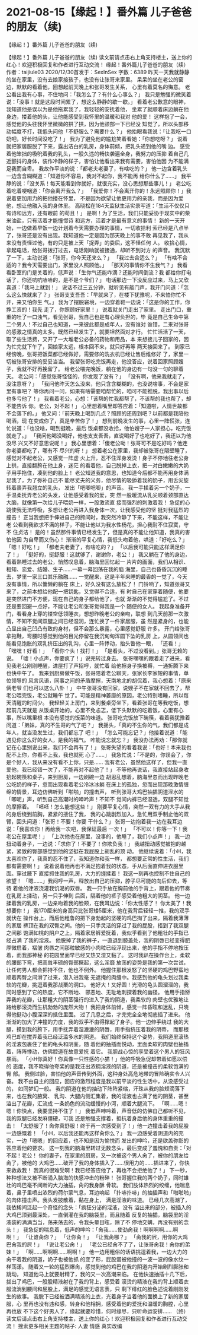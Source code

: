 # 2021-08-15【缘起！】番外篇 儿子爸爸的朋友（续)



【缘起！】番外篇 儿子爸爸的朋友（续)



【缘起！】番外篇 儿子爸爸的朋友（续)
读文前请点击右上角支持楼主，送上你的红心！欢迎积极回复和作者进行互动交流！
缘起！番外篇儿子爸爸的朋友（续）
作者：taijiule03 2020/12/30首发于：SexInSex 字数：6389
昨天一天我就静静的坐在家里，没有去娘家接孩子，也没有让张哥来家里。
呆呆的坐在老公的窗边，默默的看着他，回想起前天晚上和张哥发生关系， 心里有着莫名的悔意。
老公看出我有心事，不住地问：「我怎么了？有什么心事么？」
我只是勉强的微笑着说：「没事！就是这段时间累了，想这么静静的歇一歇。」
看着老公歉意的眼神，我知道他是误以为是他拖累我了，我轻轻的安抚着他， 坐累了就顺着床边躺在他身边，搂着他的头，让他能感受到我怀里的温暖和我对 他的爱！
这样抱了一会，感觉他的头往我怀里微微的拱了拱，因为他颈部一下已经没 知觉了，所以头部移动幅度不打，我低头问他「不舒服么？需要什么？」
他抬眼看我说：「让我吃一口奶吧，好长时间没吃了！」
我为了避免他的尴尬笑着看她：「你想吃呀？」
说着就把家居服脱了下来，露出洁白的乳房，身体前倾，把乳头递到他的嘴 边。
感受着他笨拙的吸吮着我的乳头，一股久违的畅快袭遍全身，我努力的压抑 着自己几近颤抖的身体，装作冷静的样子，害怕让他看出来我有需要，害怕他因 为不能满足我而自卑。
我故作平淡的说：「都老夫老妻了，有啥吃的？」
他一边含着乳头一边含含糊糊道：「知道你不容易，我对不起你，我不能再 给你什么了……」
我平静的说：「没关系！每天能看到你就好，就很充实，没心思想那些事儿！」
老公吃着吃着哽咽道：「你会离开我么？」
「我爱你！不会离开你的！永远照顾你！」我说着更加用力的把他搂在怀里， 不是因为欲望让他更用力的亲我，而是因为爱他，想让他融入我的身体里。
高晓松在184天监狱生活实录写道：「生活不仅仅只有诗和远方，还有眼前 的苟且！」
是啊！为了生活，我们只能妥协于现实中的柴米油盐，只有活着才能憧憬诗 和远方，活着才是最有意义的事情！
新的一天开始，一边做着早饭一边计划着今天需要办理的事情，一切收拾利 索已经是八点半了，张哥还是没有出现。我知道他一定是因为那天晚上的事不敢 再见我了，我从来没有责怪过他，有的只是被上天「捉弄」的委屈，这不怪任何 人。
收拾心情，拿起电话，给张哥拨打过去，电话刚响就被接通，却听不到对方 的声音。
我沉默了一下，主动说道：「张哥，你今天还来么？」
「我过去合适么？」
「有啥不合适的？我今天需要出门，家里没人照顾他。」
「那天的事情你不生我气？」
我看看卧室的门是关着的，低声说：「生你气还能咋滴？还能时间倒流？我 都给你打电话了，你还吭吭哧哧的，是不是个爷们？」
电话那边一下没反应过来，马上又欣喜道：「我马上就到！」
说话不过三五分钟，就听见有敲门声，我开门问道：「怎么这么快就来了？」
张哥支支吾吾：「早就来了，在楼下犹豫呢，不来怕你忙不开，来又怕你生 气。」
我为了摆脱窘境，一边穿着鞋一边说：「这是你的工作，你挣工资的！我先 走了，你照顾好家里！」
说着就关门走出了家里。
走出门口，重重的吐了一口浊气，看见张哥，我自己也是有心理负担的，毕 竟是自己生命中第二个男人！不过自己也知道，一来彼此都是成年人，没有谁对 谁错，二来对张哥的感激之情真的太多。既然已经发生了，就要坦然面对才行。
忙忙活活了一天，取了些生活费，又开了一大堆老公必备的药物和用品，本 来想接儿子回家的，因为忙完就下午了，回娘家太远，根本回不来，就只好再等 两天接回来了。
到家已经傍晚，张哥把饭菜都已经做好，需要修的洗衣机已经让售后维修好 了，家里一切被张哥安排的妥妥当当。
我留张哥吃完饭再走，他没答应，说着回家照顾嫂子，我就不好再挽留了。
给老公喂完晚饭，躺在他的身边有一句没一句的聊着天。
老公问：「感觉张哥怪怪的，你发现了没有？」
「没有啊，他来我就走了，没注意呀？」
「我问他昨天怎么没来，他只含含糊糊的，也没说啥事，不会是家里有事吧？ 等你再问一问，如果有啥需要咱帮忙的，咱可不能推脱，我出事以后也多亏他了！」
我看着老公，心想：「该帮的忙我都帮了，不该帮的我也帮了，却不能告诉 你。老公，对不起！」
心里想着嘴里却答应着：「知道啦，人情世故都不会落下的。」
他又问：「前天晚上喝到几点？照顾的还周到吧？以前都是我陪他喝酒，现 在变成你了，真是辛苦你了！」
想到前晚发生的事，心里一阵慌张，连忙说道：「也没啥，喝到挺晚，最后 饭桌都没收拾，他怕嫂子一人家担心，吃完饭就走了。」
「我问他喝没喝好，他也支支吾吾，直说喝好了也吃好了，我还以为他没尽 兴又不好意思说呢！」
我心里想着：「傻老公呦！张哥可不是吃好吗？他连你老婆都吃了，哪有不 尽兴的呀！」
想着老公在家里，我却被张哥在隔壁睡了，感觉对不起老公，又感觉一阵虚 火上升，忍不住浑身发烫！身子不停地往老公身上拱，直接翻胯在他上身，迷茫 的看着他，自己脱掉上衣，把一对白嫩嫩的大奶子用手拖住，凑到他的脸上！
老公知道我的意思，也知道今后都不能再用身体满足我了，为了弥补自己不 能尽丈夫的义务，他尽情的吸舔着我的奶子，用舌尖旋转着裹弄我翘立的乳头， 发出「吧唧吧唧」的声音。
我一手揉着另一个奶子，一手温柔抚弄老公的头发，让他感受着我的爱，突 然一股暖流从乳尖顺着颈部直达大脑，就像第一次给儿子喂奶一样，一股激流直 接而强烈的刺激着我！
急促的心跳使我无法呼吸，多想让老公再进入我身体一次，让我感受他的坚 挺对我猛烈的撞击！
正当我想把手伸进自己的胯间时，我突然冷静了下来，不能这样，不能让老 公看到我欲求不满的样子，不能让他以为我水性杨花，担心我耐不住寂寞，守不 住贞洁！
是的！虽然那件事情已经发生了，但是真的不能让他知道，我真的害怕他因 为自卑而又伤心！
渐渐的平复心情，我低头吻着他，哄道：「好吃么？」
「嗯！好吃！」
「都老夫老妻了，有啥吃的？」
「以后我可能只能这样满足你了！」
「挺好的，挺舒服！这就够了，谢谢你，老公！」
我又躺在了他的身边，看着熟睡过去的老公，悄然叹息着，脑海里回忆起一 片片的画面，我们从相识、相知、恋爱、结婚、生子……一幕一幕回荡在我的脑 海里，自己也昏昏沉沉的睡去，梦里一家三口其乐融融……
一觉醒来，这是半年来睡的最香的一觉了，今天没有事情，所以慵懒的躺在 床上，好久没有这么放松了！
门铃响了，知道张哥又来了，之前本想给他配一把钥匙，又觉得不合适，有 时自己在家穿着随便，他要是突然进门不方便，现在自己的身子都给他了，也就 渐渐的不觉得尴尬了。不过还是要回避一点好，不能让老公和张哥觉得我是一个 随便的女人。
我起身准备开门，看看身上穿的镂空低领睡衣，想想昨晚老公的亲吻，联想 到几天前那一次激情，不知不觉间双腿之间已经湿润，连忙换了一件家居服，虽 然是紧身的，也能凸显出自己凹凸有致的身材，但不会那么暴露，心里感觉舒服 许多。
开门给张哥拿拖鞋，弯腰时感觉到他的目光停留在我沉甸甸浑圆下坠的乳房 上，从圆领间也能看见饱胀的双乳挤压出的乳沟，心里一阵悸动，抬头瞥他一眼， 「还看！」
「嘿嘿！好看！」
「看你个头！找打！」
「是看头，不过没看到。」张哥无赖的说。
「嘘！小点声，你要疯了！」说完转过身去。
张哥嘿嘿的跟着走了进来，看见我老公刚刚睡醒，进屋打了声招呼，就忙着 给他擦身子换被褥，一通折腾下来也快中午了。
我来到厨房做午饭，张哥陪着老公聊天，张家长李家短的事情，单位领导的 风言风语，同事之间的矛盾摩擦，天南地北的胡侃着，我心想着：「原来俩老爷 们也可以这么八卦！」
中午张哥没有回家，说嫂子不在家就不回去了，帮老公喂完饭，老公就睡午 觉了。可能是精神萎靡的原因，老公特别嗜睡，所以每天清醒的时间少。
我轻轻关上房门，来到餐桌旁坐下，看着张哥在等我吃饭，想起前几天就是 从饭桌开始的，心里不免忐忑，低下头默默的吃着饭，心里有心事，所以嘴里根 本没有感觉的饭菜的味道。
张哥吃完饭放下碗筷，看着我犹豫着问道：「弟妹，真的不生哥的气了吧？」
我摇头，「真的不生你的气，我们都是成年人，就当没发生过，我们都忘了 吧！」
「怎么可能忘记？」他接着说道：「能遇见你这么好的女人，是我的福气。 咋能说忘就忘？」
我没办法再劝：「那你就记在心里别说出来，我们不会再有了！」
张哥失望的看着我说：「也好！本来我也配不上你，你看不上我，我也就死 心了……」
我急忙说：「不是的，你误会了，你是个好人，我从来没有看不上你，只是…… 我有老公，虽然他这样了，但我一直爱他，我已经错一次了，不能再对不起他了！」
不等他再说话，我直接站起身收拾起碗筷和桌子，来到厨房，一边刷碗一边 胡思乱想着，脑海里忽而出现昨晚老公吃奶的样子，忽而出现看着老公冷冰冰躺 在床上的孤独，忽而出现那晚激情缠绵的情景，耳边仿佛听到「啪啪」的撞击声， 听到张哥大鸡巴抽插阴道淫水的「唧呢」声，听到自己高潮时的呻吟声！不知不 觉间内裤已经湿透，双腿不知觉的摩擦着。
「呸呸！怎么能想这些！」
刚要平复心情，突然一双有力的大手从我的身后绕到前胸，紧紧的搂住了我， 我的心跳剧烈加入，急忙用双手制止他的双臂，回头问道：「张哥！不要！你要 干什么？」
张哥一边抱着我一边在我耳边说：「我喜欢你！再给我一次吧，我保证最后 一次！」
「不可以！你等一下！我老公在屋里呢！」
「上次他也在屋里，没事的，他睡了，我们小点声！」
我一边扭动着身子，一边说：「求你了！不要了！你欺负我！」
我越扭动感觉被抱的越紧，紧致的臀部感觉到他的坚挺在我屁股上胡乱的顶 动。
他继续说着：「小H，我太喜欢你了，我真的忍不住了，我知道你和我一样， 都想要正常的性生活，我们都有需要啊！」
说着说着他再也不满足抱着我的状态，手从后面直伸进衣服里面。穿过腋下 直接抓住我的乳房，大力的搓揉着！
我这一刻再也控制不住自己的欲望！
「嗯……」我闷哼一声，释放出自己的压抑，脖子尽可能的向后仰去，等待 着他的津液浇灌我饥渴的双唇。
我一只手放在胸前他的手背上，跟着他的节奏在乳房上揉动，另一只手伸到 后面，隔着他的裤子感受着他粗大的阴茎。
他一边揉着我的乳房，一边亲吻着我的脸颊，在我耳边说：「你太性感了！ 你太美了！我想要你！」
我170厘米的身高只比张哥矮5厘米，他在我背后轻轻一推，我的双手就伏在 操作台上，而后他粗鲁的把下身勃起的坚硬的鸡巴掏了出来，隔着我薄薄的家居 裤顶在我的双臀之间。他的一只手灵活的穿过了我的屁股，捂到了我双腿之间那 饱满如桃的阴户之上，隔着家居裤爱抚着，我似乎看到了他粗壮的手指已经占满 了我的淫液。
他脱掉了我的裤子，一直退到膝盖处，我的阴唇已经变得肥厚微启着，褶皱 肉唇之间那粒敏感的小肉粒已经浮现出来，他的手指不停地按压着，而我那神秘 的花园里面早已经又热又湿又黏了。
这时我趴在操作台上，柔软的腰部下弯，把高耸丰硕的臀部撅起，这么淫靡 放荡的姿势是我的第一次尝试，让任何男人都会把持不住，他也不例外。
他握住那根发怒了的坚硬的鸡巴野蛮地顺着两臀之间滑了过来，潜入进我毫 无遮掩的肉缝中。我感到他的龟头划过我柔软的花瓣，挑逗着我那战栗的洞口。
他好大！又好圆！光滑的龟头圆溜溜的，我同时感到了它的热度，它不断地、 邪恶地、无耻地刺探着我的幽径。
他用手指掰弄我的花瓣，让那粗大的阴茎强行的进入了我的阴道，我柔软的 肉壁也优雅地让路给那滚烫而生机勃勃的庞然大物！
我把身体前倾，感觉一阵昏眩和迷乱，只晓得他挺动小腹深深的抵住里面。 过了几息之后，才完完全全地彻底插了进来。
他渐渐的加大了冲撞的力度，我的双手不由得撑起了身子。他一边伸手绕过 我的大腿，摸到我的胯下，用手抚弄着湿漉漉的阴唇，用手指挤压着我的阴蒂， 而那根鸡巴却在搅弄着我已经泛滥多水的阴道。
我们始终保持这个姿势，我阴道里滚热的淫液包裹住了他的龟头和阴茎，随 着他的抽插而悦动，里面柔软的肉壁也抽搐着，阵阵悸动，仿佛腔道在故意爱抚 着它。
我胆战心惊的享受着这个男人的狂风暴雨。
「小H你真好！你真像一只性感的小猫！」他的呼吸急促却带着如愿以偿的 态度，我不晓得他夸奖的是我汪出浓稠淫液的阴道，还是被撞击的柔软饱满的臀 部。
我侧过脸，害怕他的声音传到外面，这种身处高危地带的冒险确实令人兴奋。 我不由自主的回应，回应的激烈程度是我以前平淡的性生活中，从没感受过的， 如同梦幻一般。
我的阴道在他的抽动下阵阵紧缩，汗珠从我的脸颊滴落下来，也在我的腋窝、 乳沟、大腿内侧汇集着，我的淫液也占满了他的阴茎，甚至溢出了花瓣，汇流成 一条奶色的流动缓慢的小河，顺着大腿流下。
「啊……嗯！嗯！你快点，我要坚持不住了！」
我低声呻吟着，声音低的仿佛自己都听不见，我的双腿已经发麻僵硬，可我 还是勉强支撑着，抵抗着身后他的身体重重的撞击！
「太舒服了！肏你真舒服！终于再一次感受到了！」他一边撞击着我的屁股 一边感慨着！
「小H，以后我还能再这样肏你么？」
我一边感受着阴道内的充实，一边「嗯嗯」的回应着，也不知是因为愉悦而 发出的呻吟，还是欲盖弥彰的答应着他的要求。
这一刻我的脑海里转过无数念头，最后变成了羞愧和自责：「对不起！老公！ 你的妻子，在家里的厨房，又一次被这个男人肏了，被你的朋友给肏了，被他的 大鸡巴……破开了我的身体插入了……很用力的……插进来了，你快来救救我！ 我真的很难受啊！我已经答应他了，再也不会拒绝他了！」
下一秒，种种想法又被不断涌入脑海的快感冲击的粉碎！
张哥握住我的两个奶子，同时雄壮的鸡巴毫不间断的大力抽插，肏的我身酥 骨软。
我们肢体热烈的绞缠，他喘息着，鼻子里喷出浓烈的荷尔蒙气息，耳边响起 「扑哧扑哧」的抽插声和「啪啪啪」的肉体撞击声。我头发披散着，黏在身上， 满是淫液的味道。
已经几次高潮了，我依稀间泛起一个奇怪的念头：「疯狂分泌的淫液，没有 溢出来的部分，被插入的大鸡巴顶到最深处，一直倒灌在我的脑袋里，而且随着 反复的抽插，脑袋里的淫液装的满满当当，荡来荡去的，令我头晕目眩，除了不 停地交媾，再没有别的念头！」
我急促的喘息着，低声的呻吟：「肏我……使劲肏我！啊啊啊啊……啊啊！」
「让谁肏你？」
「让你肏！」
「让我肏哪？」
「肏我的屄，用你的大鸡巴肏我的屄！」
「说让老公肏！」
「老公已经肏不了了，让张哥肏我！肏你的弟妹！」
「啊……啊啊啊……啊啊！」
他一边用粗俗的话语挑逗着我，一边大力的肏干着我的阴道，奶子也被他抓 的变了形，屁股蛋被他撞的一波一波的像水纹一样荡漾。
随着又一轮的猛烈爆肏，感觉到他的鸡巴在我的阴道内开始剧烈膨胀和跳动， 知道他马上就要射精了，我的又一次高潮来临。
在他快速抽插十几下后，拔出了鸡巴，一股股精液射在了我的背上，感受着 滚烫的精液在我的背上顺着衣服流淌到腰间和屁股上，满足的感觉无语言表，只 剩下绯红的脸色述说着刚刚发生的故事。
我脱下已经被洒满精液的上衣，光着身子当着他的面换上了新的家居服，心 里再也没有违和感，转身和他相拥，感受着他的爱抚和温暖的胸膛，心里再也放 不下这个好男人了，缘起就要珍惜，何时缘尽，只听命运安排……
（终）
读文后请点击右上角支持楼主，送上你的红心！欢迎积极回复和作者进行互动交流！
搜索更多相关主题的帖子:         人妻 情感 真实改编



